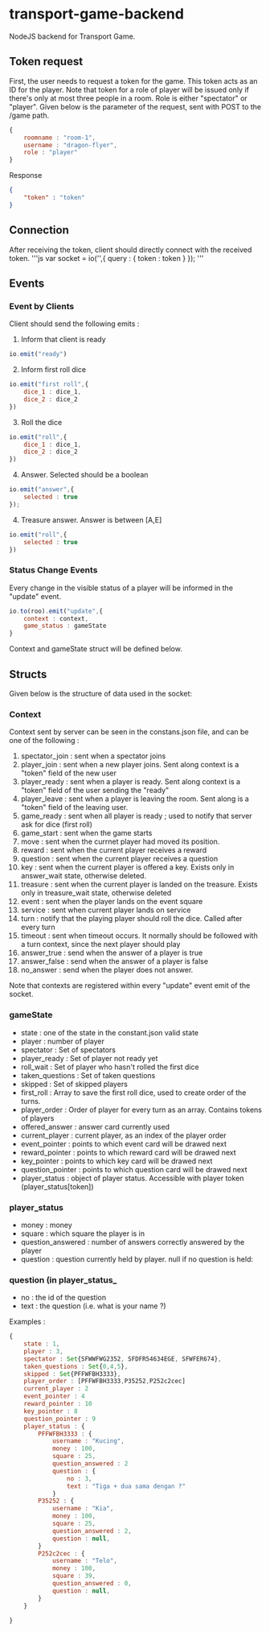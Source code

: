# transport-game-backend
NodeJS backend for Transport Game.

## Token request
First, the user needs to request a token for the game. This token acts as an ID for the player. Note that token for a role of player will be issued only if there's only at most three people in a room. Role is either "spectator" or "player". Given below is the parameter of the request, sent with POST to the /game path.
```js
{
    roomname : "room-1",
    username : "dragon-flyer",
    role : "player"
}
```

Response
```json
{
    "token" : "token"
}
```


## Connection
After receiving the token, client should directly connect with the received token. 
'''js
var socket = io('',{
    query : {
        token : token
        }
    });
'''
## Events
### Event by Clients
Client should send the following emits :
1. Inform that client is ready
```js
io.emit("ready")
```

2. Inform first roll dice
```js
io.emit("first roll",{
    dice_1 : dice_1,
    dice_2 : dice_2
})
```

3. Roll the dice
```js
io.emit("roll",{
    dice_1 : dice_1,
    dice_2 : dice_2
})
```

4. Answer. Selected should be a boolean
```js
io.emit("answer",{
    selected : true
});
```

4. Treasure answer. Answer is between [A,E]
```js
io.emit("roll",{
    selected : true
})
```



### Status Change Events
Every change in the visible status of a player will be informed in the "update" event.
```js
io.to(roo).emit("update",{
    context : context,
    game_status : gameState
}
```
Context and gameState struct will be defined below.

## Structs
Given below is the structure of data used in the socket:

### Context
Context sent by server can be seen in the constans.json file, and can be one of the following :
1. spectator_join : sent when a spectator joins
2. player_join : sent when a new player joins. Sent along context is a "token" field of the new user
3. player_ready : sent when a player is ready. Sent along context is a "token" field of the user sending the "ready"
4. player_leave : sent when a player is leaving the room. Sent along is a "token" field of the leaving user.
5. game_ready : sent when all player is ready ; used to notify that server ask for dice (first roll)
6. game_start : sent when the game starts
7. move : sent when the currnet player had moved its position.
8. reward : sent when the current player receives a reward
9. question : sent when the current player receives a question
10. key : sent when the current player is offered a key. Exists only in answer_wait state, otherwise deleted.
11. treasure : sent when the current player is landed on the treasure. Exists only in treasure_wait state, otherwise deleted
12. event : sent when the player lands on the event square
13. service : sent when current player lands on service
14. turn : notify that the playing player should roll the dice. Called after every turn
15. timeout : sent when timeout occurs. It normally should be followed with a turn context, since the next player should play
16. answer_true : send when the answer of a player is true
17. answer_false : send when the answer of a player is false
18. no_answer : send when the player does not answer. 

Note that contexts are registered within every "update" event emit of the socket.

### gameState
- state : one of the state in the constant.json valid state
- player : number of player
- spectator : Set of spectators
- player_ready : Set of player not ready yet
- roll_wait : Set of player who hasn't rolled the first dice
- taken_questions : Set of taken questions
- skipped : Set of skipped players
- first_roll : Array to save the first roll dice, used to create order of the turns.
- player_order : Order of player for every turn as an array. Contains tokens of players
- offered_answer : answer card currently used
- current_player : current player, as an index of the player order
- event_pointer : points to which event card will be drawed next
- reward_pointer : points to which reward card will be drawed next
- key_pointer : points to which key card will be drawed next
- question_pointer : points to which question card will be drawed next 
- player_status : object of player status. Accessible with player token (player_status[token])

### player_status
- money : money
- square : which square the player is in
- question_answered : number of answers correctly answered by the player
- question : question currently held by player. null if no question is held:

### question (in player_status_
- no : the id of the question
- text : the question (i.e. what is your name ?)

Examples :
```js
{
    state : 1,
    player : 3,
    spectator : Set{SFWWFWG2352, SFDFR54634EGE, SFWFER674},
    taken_questions : Set{0,4,5},
    skipped : Set{PFFWFBH3333},
    player_order : [PFFWFBH3333,P35252,P252c2cec]
    current_player : 2
    event_pointer : 4
    reward_pointer : 10
    key_pointer : 8
    question_pointer : 9
    player_status : {
        PFFWFBH3333 : {
            username : "Kucing",
            money : 100,
            square : 25,
            question_answered : 2
            question : {
                no : 3,
                text : "Tiga + dua sama dengan ?"
            }
        P35252 : {
            username : "Kia",
            money : 100,
            square : 25,
            question_answered : 2,
            question : null,
        }
        P252c2cec : {
            username : "Telo",
            money : 100,
            square : 39,
            question_answered : 0,
            question : null,
        }
    }

}

```


